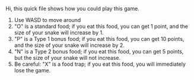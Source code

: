 Hi, this quick file shows how you could play this game.
1. Use WASD to move around
2. "O" is a standard food; if you eat this food, you can get 1 point, and the size of your snake will increase by 1.
3. "P" is a Type 1 bonus food; if you eat this food, you can get 10 points, and the size of your snake will increase by 2.
4. "N" is a Type 2 bonus food; if you eat this food, you can get 5 points, but the size of your snake will not increase.
5. Be careful: "X" is a food trap; if you eat this food, you will immediately lose the game.
